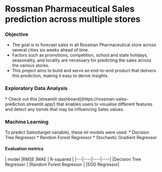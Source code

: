 # <h1>Rossman Pharmaceutical Sales prediction across multiple stores</h1>

<h3>Objective</h3>

* The goal is to forecast sales in all Rossman Pharmaceutical store across several cities six weeks ahead of time. 
* Factors such as promotions, competition, school and state holidays, seasonality, and locality are necessary for predicting the sales across the various stores.
* This project aims to build and serve an end-to-end product that delivers this prediction, making it easy to derive insights.

<h3>Exploratory Data Analysis</h3>
* Check out this [streamlit dashboard](https://rossman-sales-prediction.streamlit.app/) that enables users to visualise different features and detect any trends that may be influencing Sales values.

<h3>Machine Learning</h3>
To predict Sales(target variable), these ml models were used:
* Decision Tree Regressor
* Random Forest Regressor
* Stochastic Gradient Regressor

<h4>Evaluation metrics</h4>
| model  |RMSE |MAE   | R-squared   |
|---|----|----|----|
|Decision Tree Regressor |
|Random Forest Regressor |
|SGD Regressor|

